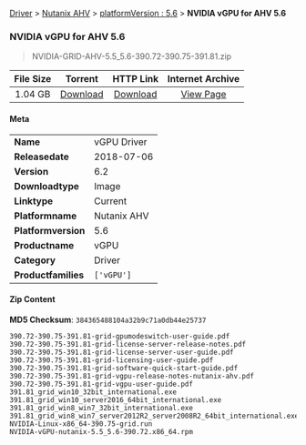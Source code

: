 
[Driver](/README.md)  >  [Nutanix AHV](/index/Driver/Nutanix_AHV.md)  >  [platformVersion : 5.6](/index/Driver/Nutanix_AHV/5.6.md)  >  **NVIDIA vGPU for AHV 5.6**


###    NVIDIA vGPU for AHV 5.6

> NVIDIA-GRID-AHV-5.5_5.6-390.72-390.75-391.81.zip   


| **File Size** | **Torrent**  | **HTTP Link** | **Internet Archive** |
|:-------------:|:------------:|:-------------:|:--------------------:|
| 1.04 GB |  [Download](https://archive.org/download/nvgpu_NVIDIA-GRID-AHV-5.5_5.6-390.72-390.75-391.81.zip/nvgpu_NVIDIA-GRID-AHV-5.5_5.6-390.72-390.75-391.81.zip_archive.torrent)       | [Download](https://archive.org/compress/nvgpu_NVIDIA-GRID-AHV-5.5_5.6-390.72-390.75-391.81.zip) | [View Page](https://archive.org/details/nvgpu_NVIDIA-GRID-AHV-5.5_5.6-390.72-390.75-391.81.zip)       |

#### Meta

<table>
<tr><td><strong>Name</strong></td><td>vGPU Driver</td></tr>
<tr><td><strong>Releasedate</strong></td><td>2018-07-06</td></tr>
<tr><td><strong>Version</strong></td><td>6.2</td></tr>
<tr><td><strong>Downloadtype</strong></td><td>Image</td></tr>
<tr><td><strong>Linktype</strong></td><td>Current</td></tr>
<tr><td><strong>Platformname</strong></td><td>Nutanix AHV</td></tr>
<tr><td><strong>Platformversion</strong></td><td>5.6</td></tr>
<tr><td><strong>Productname</strong></td><td>vGPU</td></tr>
<tr><td><strong>Category</strong></td><td>Driver</td></tr>
<tr><td><strong>Productfamilies</strong></td><td><code>['vGPU']</code></td></tr>
</table>

#### Zip Content

**MD5 Checksum**: `384365488104a32b9c71a0db44e25737`

```text
390.72-390.75-391.81-grid-gpumodeswitch-user-guide.pdf
390.72-390.75-391.81-grid-license-server-release-notes.pdf
390.72-390.75-391.81-grid-license-server-user-guide.pdf
390.72-390.75-391.81-grid-licensing-user-guide.pdf
390.72-390.75-391.81-grid-software-quick-start-guide.pdf
390.72-390.75-391.81-grid-vgpu-release-notes-nutanix-ahv.pdf
390.72-390.75-391.81-grid-vgpu-user-guide.pdf
391.81_grid_win10_32bit_international.exe
391.81_grid_win10_server2016_64bit_international.exe
391.81_grid_win8_win7_32bit_international.exe
391.81_grid_win8_win7_server2012R2_server2008R2_64bit_international.exe
NVIDIA-Linux-x86_64-390.75-grid.run
NVIDIA-vGPU-nutanix-5.5_5.6-390.72.x86_64.rpm
```
